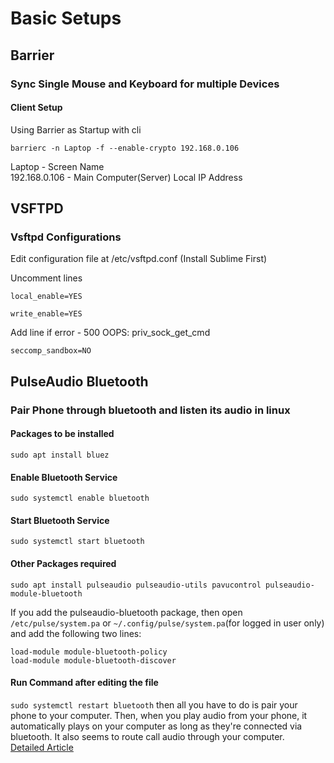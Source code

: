 Basic Setups
====

Barrier
----
<h3>Sync Single Mouse and Keyboard for multiple Devices</h3>
<h4>Client Setup</h4>
Using Barrier as Startup with cli<br/>

`barrierc -n Laptop -f --enable-crypto 192.168.0.106`

Laptop - Screen Name <br/>
192.168.0.106 - Main Computer(Server) Local IP Address

VSFTPD
----
<h3>Vsftpd Configurations</h3>
Edit configuration file at /etc/vsftpd.conf (Install Sublime First)

Uncomment lines

`local_enable=YES`

`write_enable=YES`

Add line if error - 500 OOPS: priv_sock_get_cmd

`seccomp_sandbox=NO`

PulseAudio Bluetooth
-----
<h3>Pair Phone through bluetooth and listen its audio in linux</h3>
<h4>Packages to be installed</h4>

`sudo apt install bluez`
<h4>Enable Bluetooth Service</h4>

`sudo systemctl enable bluetooth`
<h4>Start Bluetooth Service</h4>

`sudo systemctl start bluetooth`
<h4>Other Packages required</h4>

`sudo apt install pulseaudio pulseaudio-utils pavucontrol pulseaudio-module-bluetooth`


If you add the pulseaudio-bluetooth package, then open `/etc/pulse/system.pa` or `~/.config/pulse/system.pa`(for logged in user only) and add the following two lines:

`load-module module-bluetooth-policy`<br/>
`load-module module-bluetooth-discover`<br/>
<h4>Run Command after editing the file</h4>

`sudo systemctl restart bluetooth`
then all you have to do is pair your phone to your computer. Then, when you play audio from your phone, it automatically plays on your computer as long as they're connected via bluetooth. It also seems to route call audio through your computer.<br/>
<a href="https://ostechnix.com/turn-your-linux-pc-into-bluetooth-speakers-for-your-phone/" target="_blank">Detailed Article</a>
